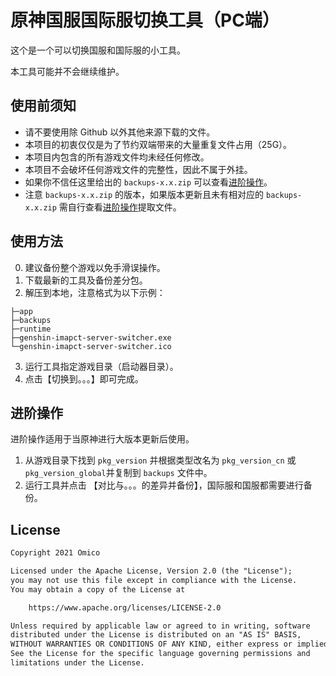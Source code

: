 原神国服国际服切换工具（PC端）
================

这个是一个可以切换国服和国际服的小工具。

本工具可能并不会继续维护。

## 使用前须知

* 请不要使用除 Github 以外其他来源下载的文件。
* 本项目的初衷仅仅是为了节约双端带来的大量重复文件占用（25G）。
* 本项目内包含的所有游戏文件均未经任何修改。
* 本项目不会破坏任何游戏文件的完整性，因此不属于外挂。
* 如果你不信任这里给出的 `backups-x.x.zip` 可以查看[进阶操作](#进阶操作)。
* 注意 `backups-x.x.zip` 的版本，如果版本更新且未有相对应的 `backups-x.x.zip` 需自行查看[进阶操作](#进阶操作)提取文件。

## 使用方法

0. 建议备份整个游戏以免手滑误操作。
1. 下载最新的工具及备份差分包。
2. 解压到本地，注意格式为以下示例：

```
├─app
├─backups
├─runtime
├─genshin-imapct-server-switcher.exe
└─genshin-imapct-server-switcher.ico
```

3. 运行工具指定游戏目录（启动器目录）。
4. 点击【切换到。。。】即可完成。

## 进阶操作

进阶操作适用于当原神进行大版本更新后使用。

1. 从游戏目录下找到 `pkg_version` 并根据类型改名为 `pkg_version_cn` 或 `pkg_version_global`并复制到 `backups` 文件中。
2. 运行工具并点击 【对比与。。。的差异并备份】，国际服和国服都需要进行备份。

## License

```txt
Copyright 2021 Omico

Licensed under the Apache License, Version 2.0 (the "License");
you may not use this file except in compliance with the License.
You may obtain a copy of the License at

    https://www.apache.org/licenses/LICENSE-2.0

Unless required by applicable law or agreed to in writing, software
distributed under the License is distributed on an "AS IS" BASIS,
WITHOUT WARRANTIES OR CONDITIONS OF ANY KIND, either express or implied.
See the License for the specific language governing permissions and
limitations under the License.
```
